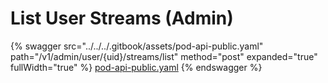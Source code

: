 # List User Streams (Admin)

{% swagger src="../../../.gitbook/assets/pod-api-public.yaml" path="/v1/admin/user/{uid}/streams/list" method="post" expanded="true" fullWidth="true" %}
[pod-api-public.yaml](../../../.gitbook/assets/pod-api-public.yaml)
{% endswagger %}
